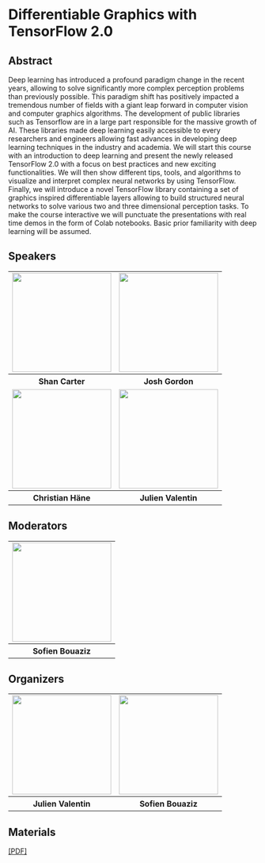 # Differentiable Graphics with TensorFlow 2.0

## Abstract

Deep learning has introduced a profound paradigm change in the recent years, allowing to solve significantly more complex perception problems than previously possible. This paradigm shift has positively impacted a tremendous number of fields with a giant leap forward in computer vision and computer graphics algorithms. The development of public libraries such as Tensorflow are in a large part responsible for the massive growth of AI. These libraries made deep learning easily accessible to every researchers and engineers allowing fast advances in developing deep learning techniques in the industry and academia. We will start this course with an introduction to deep learning and present the newly released TensorFlow 2.0 with a focus on best practices and new exciting functionalities. We will then show different tips, tools, and algorithms to visualize and interpret complex neural networks by using TensorFlow. Finally, we will introduce a novel TensorFlow library containing a set of graphics inspired differentiable layers allowing to build structured neural networks to solve various two and three dimensional perception tasks. To make the course interactive we will punctuate the presentations with real time demos in the form of Colab notebooks. Basic prior familiarity with deep learning will be assumed.

## Speakers

<div align="center">
  <table>
    <tr>
        <td align="center">
            <img border="0"  src="https://storage.googleapis.com/tensorflow-graphics/communication/siggraph_2019_course/speakers_portraits/shan.png" width="200" height="200">
        </td>
        <td align="center">
            <img border="0"  src="https://storage.googleapis.com/tensorflow-graphics/communication/siggraph_2019_course/speakers_portraits/josh.png" width="200" height="200">
        </td>
    </tr>
    <tr>
       <th style="text-align:center">Shan Carter</th>
       <th style="text-align:center">Josh Gordon</th>
    </tr>
    <tr>
        <td align="center">
            <img border="0"  src="https://storage.googleapis.com/tensorflow-graphics/communication/siggraph_2019_course/speakers_portraits/christian.png" width="200" height="200">
        </td>
        <td align="center">
            <img border="0"  src="https://storage.googleapis.com/tensorflow-graphics/communication/siggraph_2019_course/speakers_portraits/julien.png" width="200" height="200">
        </td>
    </tr>
    <tr>
       <th style="text-align:center">Christian Häne</th>
       <th style="text-align:center">Julien Valentin</th>
    </tr>
  </table>
</div>

## Moderators

<div align="center">
  <table>
    <tr>
        <td align="center">
            <img border="0"  src="https://storage.googleapis.com/tensorflow-graphics/communication/siggraph_2019_course/speakers_portraits/sofien.png" width="200" height="200">
        </td>
    </tr>
    <tr>
       <th style="text-align:center">Sofien Bouaziz</th>
    </tr>
  </table>
</div>

## Organizers

<div align="center">
  <table>
    <tr>
        <td align="center">
            <img border="0"  src="https://storage.googleapis.com/tensorflow-graphics/communication/siggraph_2019_course/speakers_portraits/julien.png" width="200" height="200">
        </td>
        <td align="center">
            <img border="0"  src="https://storage.googleapis.com/tensorflow-graphics/communication/siggraph_2019_course/speakers_portraits/sofien.png" width="200" height="200">
        </td>
    </tr>
    <tr>
       <th style="text-align:center">Julien Valentin</th>
       <th style="text-align:center">Sofien Bouaziz</th>
    </tr>
  </table>
</div>

## Materials

<a href="https://storage.googleapis.com/tensorflow-graphics/communication/siggraph_2019_course/materials/siggraph_course_2019.pdf">[PDF]</a>
